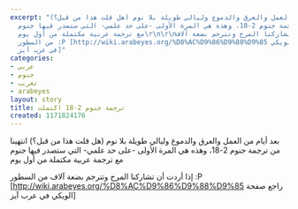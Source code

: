 ```yaml
---
excerpt: "بعد أيام من العمل والعرق والدموع وليالي طويلة بلا نوم (هل قلت هذا من قبل؟)
  انتهينا من ترجمة جنوم 2-18، وهذه هي المرة الأولى -على حد علمي- التي ستصدر فيها جنوم
  مع ترجمة عربية مكتملة من أول يوم\r\n\r\nإذا أردت أن تشاركنا المرح وتترجم بضعة آلاف
  من السطور :P [http://wiki.arabeyes.org/%D8%AC%D9%86%D9%88%D9%85 راجع صفحة الويكي
  في عرب آيز]"
categories:
- عربي
- جنوم
- تعريب
- arabeyes
layout: story
title: ترجمة جنوم 2-18 اكتملت
created: 1171824176
---
```

بعد أيام من العمل والعرق والدموع وليالي طويلة بلا نوم (هل قلت هذا من قبل؟) انتهينا من ترجمة جنوم 2-18، وهذه هي المرة الأولى -على حد علمي- التي ستصدر فيها جنوم مع ترجمة عربية مكتملة من أول يوم

إذا أردت أن تشاركنا المرح وتترجم بضعة آلاف من السطور :P [http://wiki.arabeyes.org/%D8%AC%D9%86%D9%88%D9%85 راجع صفحة الويكي في عرب آيز]

